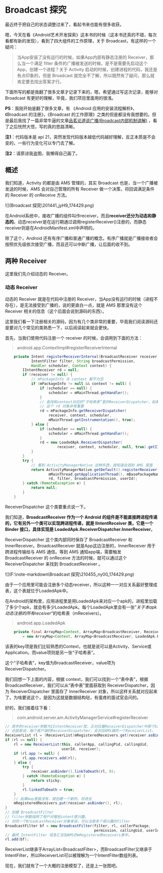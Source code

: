 # Broadcast 探究

最近终于把自己的状态调整过来了，看起书来也能有很多收获。

嗯，今天在看《Android艺术开发探索》这本书的时候（这本书还真的不错，每次看都有新的发现），看到了四大组件的工作原理，关于 Broadcast，有这样的一个疑问：

> 当App安装了没有运行的时候，如果App内部有静态注册的 Receiver，那么当一个满足 filter 条件的广播被发送的时候，是不是需要先启动这个 App，创建一个进程？关于 Activity 启动的时候，创建进程的代码，我还是有点印象的，但是 Broadcast 就完全不了解，所以既然有了疑问，那么就肯定要去找出答案才行。

下面所写的都是我翻了很多文章才记录下来的，嗯，希望通过写这次记录，能够对 Broadcast 有更好的理解，毕竟，我们项目里面用的很浅。

**PS**：我刚开始是翻了很多文章，有 《Android 应用的安装流程解析》，《Broadcast 的注册》，《Broadcast 的工作原理》之类的但是都没有我想要的。但是最后我找了一篇非常牛逼的文章[品茗论道说广播(Broadcast内部机制讲解)](https://my.oschina.net/youranhongcha/blog/226274) ，看了之后恍然大悟，写的真的思路清晰。



**注1**：代码版本是 api 21，突然发现代码版本越低代码越好理解，反正本质是不会变的，一些行为变化可以专门去了解。

**注2**：请原谅我盗图，我懒得自己画了。



## 概述

我们知道，Activity 的都是由 AMS 管理的，其实 Broadcast 也是，当一个广播被发送的时候，AMS 会对自己管理的所有 Receiver 做一个决策，将回调满足条件的 Receiver 的 onReceive 方法。

![](Broadcast 探究\201441_jyH9_174429.png)



在Android系统中，接收广播的组件叫作receiver，而且**receiver还分为动态和静态的**。动态receiver是在运行期通过调用registerReceiver()注册的，而静态receiver则是在AndroidManifest.xml中声明的。

除了这个，Android 还有有序广播和普通广播的概念。有序广播就是广播接收者会按照优先级依次接受广播，而且还可以中断广播，让后面的收不到。



## 两种 Receiver

这里我们先介绍动态的 Receiver。

### 动态 Receiver

动态的 Receiver 就是在代码中注册的 Receiver，当App没有运行的时候（进程不存在），是无法接受到广播的，说的更直白一点，就是 AMS 那里没有这个 Receiver 相关的信息（这个后面会说到源码的东西）。

这里我们看一下注册相关的源码，因为有几个类非常的重要，毕竟我们阅读源码还是要对几个常见的类熟悉一下，以后阅读起来就会更快。

首先，当我们使用代码注册一个 receiver 的时候，会调用到下面的方法：

> android.app.ContextImpl#registerReceiverInternal

```java
    private Intent registerReceiverInternal(BroadcastReceiver receiver, int userId,
            IntentFilter filter, String broadcastPermission,
            Handler scheduler, Context context) {
        IIntentReceiver rd = null;
        if (receiver != null) {
            // mPackageInfo 与 context 都不为空
            if (mPackageInfo != null && context != null) {
                if (scheduler == null) {
                    scheduler = mMainThread.getHandler();
                }
                // 查找和context对应的“子哈希表”里的ReceiverDispatcher，如果找不到，就重新new一个
                // 这个 rd 对象非常重要
                rd = mPackageInfo.getReceiverDispatcher(
                    receiver, context, scheduler,
                    mMainThread.getInstrumentation(), true);
            } else {
                if (scheduler == null) {
                    scheduler = mMainThread.getHandler();
                }
                rd = new LoadedApk.ReceiverDispatcher(
                        receiver, context, scheduler, null, true).getIIntentReceiver();
            }
        }
        try {
            // 看到 ActivityManagerNative 这种东西，就知道会调到 AMS 里面
            return ActivityManagerNative.getDefault().registerReceiver(
                    mMainThread.getApplicationThread(), mBasePackageName,
                    rd, filter, broadcastPermission, userId);
        } catch (RemoteException e) {
            return null;
        }
    }
```

ReceiverDispatcher 这个类要重点说一下。

我们知道，**BroadcastReceiver 作为一个 Android 的组件是不能直接跨进程传递的，它有另外一个类可以实现跨进程传递，就是 IIntentReceiver 类，它是一个 Binder 接口，具体实现是 LoadedApk.ReceiverDispatcher.InnerReceiver**。

ReceiverDispatcher  这个类内部同时保存了 BroadcastReceiver 和 InnerReceiver。BroadcastReceiver 就是App这边注册的，InnerReceiver 用于跨进程传输给与 AMS 通信。等到 AMS 通知app端，需要触发 BroadcastReceiver 的 onReceive 方法的时候，就可以通过这个 ReceiverDispatcher  来找到 BroadcastReceiver 。

![](F:\note-markdown\Broadcast 探究\210455_ny00_174429.png)

由于一个应用里可能会注册多个动态receiver，所以这种一一对应关系最好整理成表，这个表就位于LoadedApk中。

在Android的架构里，应用进程里是用LoadedApk来对应一个apk的，进程里加载了多少个apk，就会有多少LoadedApk。每个LoadedApk里会有一张”*关于本apk动态注册的所有receiver*“的哈希表（mReceivers）。

> android.app.LoadedApk

```java
    private final ArrayMap<Context, ArrayMap<BroadcastReceiver, ReceiverDispatcher>> mReceivers
        = new ArrayMap<Context, ArrayMap<BroadcastReceiver, LoadedApk.ReceiverDispatcher>>();
```

该表的key项是我们比较熟悉的Context，也就是说可以是Activity、Service或Application。而value项则是另一张“子哈希表”。

这个“子哈希表”，key值为BroadcastReceiver，value项为ReceiverDispatcher。

我们回想一下上面的内容，根据 context，我们可以找到一个“表中表”，根据 BroadcastReceiver，我们可以从“表中表”里面获取到 ReceiverDispatcher，因为 ReceiverDispatcher 里面存了 InnerReceiver 对象，所以这样关系就对应起来了。为啥要说这个，是因为这就是数据结构哒，有蛋疼的面试官会问的。

好的，我们接着往下看：

> com.android.server.am.ActivityManagerService#registerReceiver

```java
// 其中的receiver参数为IIntentReceiver型，正对应着ReceiverDispatcher中那个binder实体。
// 也就是说，每个客户端的ReceiverDispatcher，会对应AMS端的一个ReceiverList。
ReceiverList rl = (ReceiverList)mRegisteredReceivers.get(receiver.asBinder());
if (rl == null) {
    rl = new ReceiverList(this, callerApp, callingPid, callingUid,
                          userId, receiver);
    if (rl.app != null) {
        rl.app.receivers.add(rl);
    } else {
        try {
            receiver.asBinder().linkToDeath(rl, 0);
        } catch (RemoteException e) {
            return sticky;
        }
        rl.linkedToDeath = true;
    }
    // 如果map里面没有，就创建一个新的，存进去
    mRegisteredReceivers.put(receiver.asBinder(), rl);
}
// 创建 BroadcastFilter
// filter参数指明了用户对哪些intent感兴趣。
// 对同一个BroadcastReceiver对象来说，可以注册多个感兴趣的filter
BroadcastFilter bf = new BroadcastFilter(filter, rl, callerPackage,
                                         permission, callingUid, userId);
// 最终 IntentFilter 信息汇总到AMS的mRegisteredReceivers表中。
rl.add(bf);
```

ReceiverList继承于ArrayList\<BroadcastFilter>，而BroadcastFilter又继承于IntentFilter，所以ReceiverList可以被理解为一个IntentFilter数组列表。

现在，我们就有了一个大概的注册模型了，还是上一张图吧。

